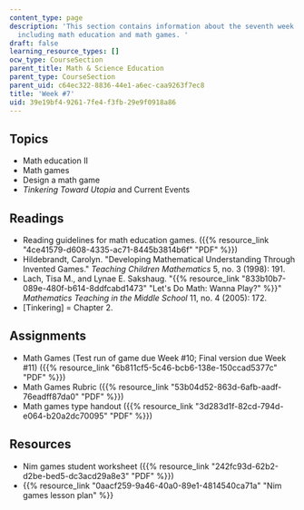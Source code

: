 ```yaml
---
content_type: page
description: 'This section contains information about the seventh week of the course,
  including math education and math games. '
draft: false
learning_resource_types: []
ocw_type: CourseSection
parent_title: Math & Science Education
parent_type: CourseSection
parent_uid: c64ec322-8836-44e1-a6ec-caa9263f7ec8
title: 'Week #7'
uid: 39e19bf4-9261-7fe4-f3fb-29e9f0918a86
---
```

## Topics

- Math education II
- Math games
- Design a math game
- *Tinkering Toward Utopia* and Current Events

## Readings

- Reading guidelines for math education games. ({{% resource_link "4ce41579-d608-4335-ac71-8445b3814b6f" "PDF" %}})
- Hildebrandt, Carolyn. "Developing Mathematical Understanding Through Invented Games." *Teaching Children Mathematics* 5, no. 3 (1998): 191.
- Lach, Tisa M., and Lynae E. Sakshaug. "{{% resource_link "833b10b7-089e-480f-b614-8ddfcabd1473" "Let's Do Math: Wanna Play?" %}}" *Mathematics Teaching in the Middle School* 11, no. 4 (2005): 172.
- \[Tinkering\] = Chapter 2.

## Assignments

- Math Games (Test run of game due Week #10; Final version due Week #11) ({{% resource_link "6b811cf5-5c46-bcb6-138e-150ccad5377c" "PDF" %}})
- Math Games Rubric ({{% resource_link "53b04d52-863d-6afb-aadf-76eadff87da0" "PDF" %}})
- Math games type handout ({{% resource_link "3d283d1f-82cd-794d-e064-b20a2dc70095" "PDF" %}})

## Resources

- Nim games student worksheet ({{% resource_link "242fc93d-62b2-d2be-bed5-dc3acd29a8e3" "PDF" %}})
- {{% resource_link "0aacf259-9a46-40a0-89e1-4814540ca71a" "Nim games lesson plan" %}}